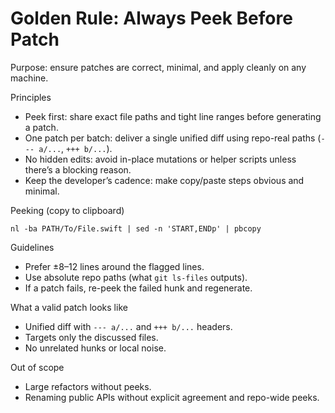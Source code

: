 # Golden Rule: Always Peek Before Patch

Purpose: ensure patches are correct, minimal, and apply cleanly on any machine.

Principles
- Peek first: share exact file paths and tight line ranges before generating a patch.
- One patch per batch: deliver a single unified diff using repo-real paths (`--- a/...`, `+++ b/...`).
- No hidden edits: avoid in-place mutations or helper scripts unless there’s a blocking reason.
- Keep the developer’s cadence: make copy/paste steps obvious and minimal.

Peeking (copy to clipboard)
```
nl -ba PATH/To/File.swift | sed -n 'START,ENDp' | pbcopy
```
Guidelines
- Prefer ±8–12 lines around the flagged lines.
- Use absolute repo paths (what `git ls-files` outputs).
- If a patch fails, re-peek the failed hunk and regenerate.

What a valid patch looks like
- Unified diff with `--- a/...` and `+++ b/...` headers.
- Targets only the discussed files.
- No unrelated hunks or local noise.

Out of scope
- Large refactors without peeks.
- Renaming public APIs without explicit agreement and repo-wide peeks.

